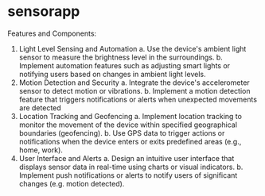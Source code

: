 # sensorapp

Features and Components:
1. Light Level Sensing and Automation
a. Use the device's ambient light sensor to measure the brightness level in the surroundings.
b. Implement automation features such as adjusting smart lights or notifying users based on 
changes in ambient light levels.
2. Motion Detection and Security
a. Integrate the device's accelerometer sensor to detect motion or vibrations.
b. Implement a motion detection feature that triggers notifications or alerts when unexpected 
movements are detected 
3. Location Tracking and Geofencing
a. Implement location tracking to monitor the movement of the device within specified 
geographical boundaries (geofencing).
b. Use GPS data to trigger actions or notifications when the device enters or exits predefined areas 
(e.g., home, work).
4. User Interface and Alerts
a. Design an intuitive user interface that displays sensor data in real-time using charts or visual 
indicators.
b. Implement push notifications or alerts to notify users of significant changes (e.g. motion 
detected).
